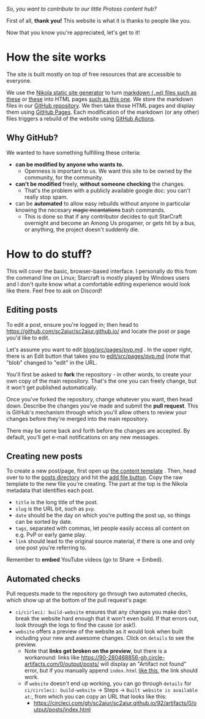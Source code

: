 <!--
.. title: Contributing to SC2Aiur
.. slug: contributing
.. date: 2020-09-20 16:52:38 UTC
.. tags: sc2aiur
.. category: 
.. link: 
.. description: A guide for contributing to SC2Aiur
.. type: text
.. author: Perfi
-->

*So, you want to contribute to our little Protoss content hub?*

First of all, **thank you!** This website is what it is thanks to people like
you.

Now that you know you're appreciated, let's get to it!

# How the site works

The site is built mostly on top of free resources that are accessible to everyone.

We use the [Nikola static site generator](https://getnikola.com/) to turn
[markdown (`.md`) files such as these](https://github.com/sc2aiur/sc2aiur.github.io/tree/src/pages) or [these](https://github.com/sc2aiur/sc2aiur.github.io/tree/src/posts)
into HTML pages [such as this one](https://sc2aiur.github.io/posts/blinkdisruptor-era-pvp/). We store the markdown files in our [GitHub repository](https://github.com/sc2aiur/sc2aiur.github.io/).
We then take those HTML pages and display them using [GitHub Pages](https://pages.github.com/). Each modification of the markdown (or any other) files triggers a rebuild of the website using [GitHub Actions](https://github.com/sc2aiur/sc2aiur.github.io/actions).

## Why GitHub?

We wanted to have something fulfilling these criteria:

* **can be modified by anyone who wants to.**
   * Openness is important to us. We want this site to be owned by the community, for the community.
* **can't be modified** freely, **without someone checking** the changes.
    * That's the problem with a publicly available google doc: you can't really stop spam.
* can be **automated** to allow easy rebuilds without anyone in particular knowing the necesary ~~magic incantations~~ bash commands.
    * This is done so that if any contributor decides to quit StarCraft overnight and become an Among Us progamer, or gets hit by a bus, or anything, the project doesn't suddenly die.

# How to do stuff?

This will cover the basic, browser-based interface. I personally do this from
the command line on Linux; Starcraft is mostly played by Windows users and I
don't quite know what a comfortable editing experience would look like there.
Feel free to ask on Discord!

## Editing posts

To edit a post, ensure you're logged in; then head to
https://github.com/sc2aiur/sc2aiur.github.io/ and locate the post or page you'd
like to edit.

Let's assume you want to edit
[blog/src/pages/pvp.md](https://github.com/sc2aiur/sc2aiur.github.io/blob/src/pages/pvp.md) . In the
upper right, there is an Edit button that takes you to
[edit/src/pages/pvp.md](https://github.com/sc2aiur/sc2aiur.github.io/edit/src/pages/pvp.md)
(note that "blob" changed to "edit" in the URL.

You'll first be asked to **fork** the repository - in other words, to create
your own copy of the main repository. That's the one you can freely change, but
it won't get published automatically.

Once you've forked the repository, change whatever you want, then head down.
Describe the changes you've made and submit the **pull request**. This is
GitHub's mechanism through which you'll allow others to review your changes
before they're merged into the main repository.

There may be some back and forth before the changes are accepted.
By default, you'll get e-mail notifications on any new messages.

## Creating new posts

To create a new post/page, first open up [the content template](https://raw.githubusercontent.com/sc2aiur/sc2aiur.github.io/src/CONTENT_TEMPLATE.md) .
Then, head over to to the [posts
directory](https://github.com/sc2aiur/sc2aiur.github.io/tree/src/posts) and hit
the [add file
button](https://github.com/sc2aiur/sc2aiur.github.io/new/src/posts). Copy the raw template to the new file you're creating.
The part at the top is the Nikola metadata that identifies each post.

* `title` is the long title of the post.
* `slug` is the URL bit, such as `pvp`.
* `date` should be the day on which you're putting the post up, so things can be sorted by date.
* `tags`, separated with commas, let people easily access all content on e.g. PvP or early game play.
* `link` should lead to the original source material, if there is one and only one post you're referring to.

Remember to **embed** YouTube videos (go to Share -> Embed).

## Automated checks

Pull requests made to the repository go through two automated checks, which
show up at the bottom of the pull request's page:

* `ci/cirleci: build-website` ensures that any changes you make don't break the website hard enough that it won't even build. If that errors out, look through the logs to find the cause (or ask!).
* `website` offers a preview of the website as it would look when built including your new and awesome changes. Click on `details` to see the preview.
    * Note that **links get broken on the preview**, but there is a workaround: links like https://90-280468856-gh.circle-artifacts.com/0/output/posts/ will display an "Artifact not found" error, but if you manually append `index.html` [like this](https://90-280468856-gh.circle-artifacts.com/0/output/posts/index.html), the link should work.
    * if `website` doesn't end up working, you can go through `details` for `ci/circleci: build-website` -> Steps -> `Built website is available at`:, from which you can copy an URL that looks like this:
        * https://circleci.com/gh/sc2aiur/sc2aiur.github.io/92/artifacts/0/output/posts/index.html
